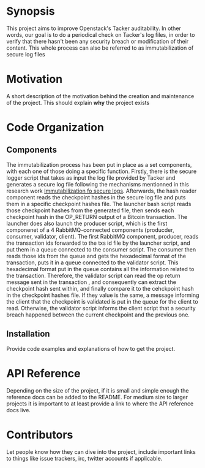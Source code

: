 # Synopsis

This project aims to improve Openstack's Tacker auditability. In other words, our goal is to do a periodical check on Tacker's log files, in order to verify that there hasn't been any security breach or modification of their content. This whole process can also be referred to as immutabilization of secure log files

# Motivation

A short description of the motivation behind the creation and maintenance of the project. This should explain **why** the project exists

# Code Organization

## Components

The immutabilization process has been put in place as a set components, with each one of those doing a specific function. Firstly, there is the secure logger script that takes as input the log file 
provided by Tacker and generates a secure log file following the mechanisms mentionned in this research work [Immutabilization fo secure logs](https://www.scytl.com/wp-content/uploads/2017/01/Distributed-Immutabilization-of-Secure-Logs_Scytl.pdf). 
Afterwards, the hash reader component reads the checkpoint hashes in the secure log file and puts them in a specific checkpoint hashes file. The launcher bash script reads those checkpoint hashes from
the generated file, then sends each checkpoint hash in the OP_RETURN output of a Bitcoin transaction. The launcher does also launch the producer script, which is the first componenet of a 4 RabbitMQ-connected 
components (producder, consumer, validator, client). The first RabbitMQ component, producer, reads the transaction ids forwarded to the txs id file by the launcher script, and put them in a queue 
connected to the consumer script. The consumer then reads those ids from the queue and gets the hexadecimal format of the transaction, puts it in a queue connected to the validator script. This 
hexadecimal format put in the queue contains all the information related to the transaction. Therefore, the validator script can read the op return message sent in the transaction , and consequently 
can extract the checkpoint hash sent within, and finally compare it to the cehckpoint hash in the checkpoint hashes file. If they value is the same, a message informing the client that the checkpoint 
is validated is put in the queue for the client to read. Otherwise, the validator script informs the client script that a security breach happened between the current checkpoint and the previous one. 
## Installation

Provide code examples and explanations of how to get the project.

# API Reference

Depending on the size of the project, if it is small and simple enough the reference docs can be added to the README. For medium size to larger projects it is important to at least provide a link to where the API reference docs live.


# Contributors

Let people know how they can dive into the project, include important links to things like issue trackers, irc, twitter accounts if applicable.

